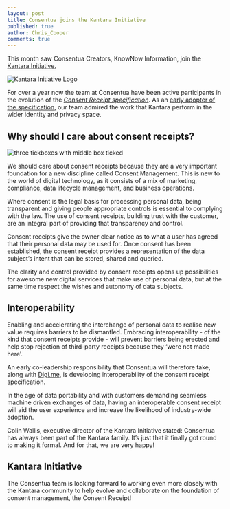 ```yaml
---
layout: post
title: Consentua joins the Kantara Initiative
published: true
author: Chris_Cooper
comments: true
---
```



This month saw Consentua Creators, KnowNow Information, join the <a href="https://kantarainitiative.org/kantara-initiative-releases-first-open-global-consent-receipt-specification/">Kantara Initiative. </a>

<img class="img-left" src="http://www.kn-i.com/images/KANTARA-initiative-1.png" alt="Kantara Initiative Logo">

For over a year now the team at Consentua have been active participants in the evolution of the <em><a href="https://kantarainitiative.org/file-downloads/file-download-consent-receipt-recommendation-v1-0-r
eport/">Consent Receipt specification</a></em>. As an <a href="https://kantarainitiative.org/confluence/display/infosharing/2+-+Consent+Receipt+Implementations">early adopter of the specification</a>, our team admired the work that Kantara perform in the wider identity and privacy space.

## Why should I care about consent receipts?
<img class="img-right" src="http://www.kn-i.com/images/tickboxes.jpg" alt="three tickboxes with middle box ticked">

We should care about consent receipts because they are a very important foundation for a new discipline called Consent Management. This is new to the world of digital technology, as it consists of a mix of marketing, compliance, data lifecycle management, and business operations.

Where consent is the legal basis for processing personal data, being transparent and giving people appropriate controls is essential to complying with the law. The use of consent receipts,  building trust with the customer, are an integral part of providing that transparency and control.

Consent receipts give the owner clear notice as to what a user has agreed that their personal data may be used for. Once consent has been established, the consent receipt provides a representation of the data subject’s intent that can be stored, shared and queried.

The clarity and control provided by consent receipts opens up possibilities for awesome new digital services that make use of personal data, but at the same time respect the wishes and autonomy of data subjects.

## Interoperability

Enabling and accelerating the interchange of personal data to realise new value requires barriers to be dismantled. Embracing interoperability - of the kind that consent receipts provide - will prevent barriers being erected and help stop rejection of third-party receipts because they ‘were not made here’.

An early co-leadership responsibility that Consentua will therefore take, along with <a href="https://digi.me">Digi.me</a>, is developing interoperability of the consent receipt specification.

In the age of data portability and with customers demanding seamless machine driven exchanges of data, having an interoperable consent receipt will aid the user experience and increase the likelihood of industry-wide adoption. 

Colin Wallis, executive director of the Kantara Initiative stated: 
Consentua has always been part of the Kantara family. It’s just that it finally got round to making it formal. And for that, we are very happy!

## Kantara Initiative

The Consentua team is looking forward to working even more closely with the Kantara community to help evolve and collaborate on the foundation of consent management, the Consent Receipt! 

